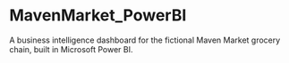 # MavenMarket_PowerBI
A business intelligence dashboard for the fictional Maven Market grocery chain, built in Microsoft Power BI.
